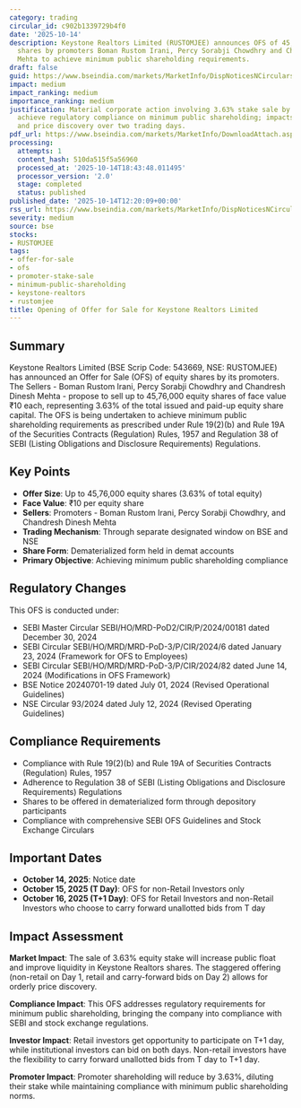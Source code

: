 ```yaml
---
category: trading
circular_id: c902b1339729b4f0
date: '2025-10-14'
description: Keystone Realtors Limited (RUSTOMJEE) announces OFS of 45,76,000 equity
  shares by promoters Boman Rustom Irani, Percy Sorabji Chowdhry and Chandresh Dinesh
  Mehta to achieve minimum public shareholding requirements.
draft: false
guid: https://www.bseindia.com/markets/MarketInfo/DispNoticesNCirculars.aspx?Noticeid={1C9E9F0C-D91C-476E-88C9-CDDF64828ADC}&noticeno=20251014-32&dt=10/14/2025&icount=32&totcount=61&flag=0
impact: medium
impact_ranking: medium
importance_ranking: medium
justification: Material corporate action involving 3.63% stake sale by promoters to
  achieve regulatory compliance on minimum public shareholding; impacts stock supply
  and price discovery over two trading days.
pdf_url: https://www.bseindia.com/markets/MarketInfo/DownloadAttach.aspx?id=20251014-32&attachedId=2e3525f6-3ada-4928-8bcb-e515722e6e83
processing:
  attempts: 1
  content_hash: 510da515f5a56960
  processed_at: '2025-10-14T18:43:48.011495'
  processor_version: '2.0'
  stage: completed
  status: published
published_date: '2025-10-14T12:20:09+00:00'
rss_url: https://www.bseindia.com/markets/MarketInfo/DispNoticesNCirculars.aspx?Noticeid={1C9E9F0C-D91C-476E-88C9-CDDF64828ADC}&noticeno=20251014-32&dt=10/14/2025&icount=32&totcount=61&flag=0
severity: medium
source: bse
stocks:
- RUSTOMJEE
tags:
- offer-for-sale
- ofs
- promoter-stake-sale
- minimum-public-shareholding
- keystone-realtors
- rustomjee
title: Opening of Offer for Sale for Keystone Realtors Limited
---
```


## Summary

Keystone Realtors Limited (BSE Scrip Code: 543669, NSE: RUSTOMJEE) has announced an Offer for Sale (OFS) of equity shares by its promoters. The Sellers - Boman Rustom Irani, Percy Sorabji Chowdhry and Chandresh Dinesh Mehta - propose to sell up to 45,76,000 equity shares of face value ₹10 each, representing 3.63% of the total issued and paid-up equity share capital. The OFS is being undertaken to achieve minimum public shareholding requirements as prescribed under Rule 19(2)(b) and Rule 19A of the Securities Contracts (Regulation) Rules, 1957 and Regulation 38 of SEBI (Listing Obligations and Disclosure Requirements) Regulations.

## Key Points

- **Offer Size**: Up to 45,76,000 equity shares (3.63% of total equity)
- **Face Value**: ₹10 per equity share
- **Sellers**: Promoters - Boman Rustom Irani, Percy Sorabji Chowdhry, and Chandresh Dinesh Mehta
- **Trading Mechanism**: Through separate designated window on BSE and NSE
- **Share Form**: Dematerialized form held in demat accounts
- **Primary Objective**: Achieving minimum public shareholding compliance

## Regulatory Changes

This OFS is conducted under:
- SEBI Master Circular SEBI/HO/MRD-PoD2/CIR/P/2024/00181 dated December 30, 2024
- SEBI Circular SEBI/HO/MRD/MRD-PoD-3/P/CIR/2024/6 dated January 23, 2024 (Framework for OFS to Employees)
- SEBI Circular SEBI/HO/MRD/MRD-PoD-3/P/CIR/2024/82 dated June 14, 2024 (Modifications in OFS Framework)
- BSE Notice 20240701-19 dated July 01, 2024 (Revised Operational Guidelines)
- NSE Circular 93/2024 dated July 12, 2024 (Revised Operating Guidelines)

## Compliance Requirements

- Compliance with Rule 19(2)(b) and Rule 19A of Securities Contracts (Regulation) Rules, 1957
- Adherence to Regulation 38 of SEBI (Listing Obligations and Disclosure Requirements) Regulations
- Shares to be offered in dematerialized form through depository participants
- Compliance with comprehensive SEBI OFS Guidelines and Stock Exchange Circulars

## Important Dates

- **October 14, 2025**: Notice date
- **October 15, 2025 (T Day)**: OFS for non-Retail Investors only
- **October 16, 2025 (T+1 Day)**: OFS for Retail Investors and non-Retail Investors who choose to carry forward unallotted bids from T day

## Impact Assessment

**Market Impact**: The sale of 3.63% equity stake will increase public float and improve liquidity in Keystone Realtors shares. The staggered offering (non-retail on Day 1, retail and carry-forward bids on Day 2) allows for orderly price discovery.

**Compliance Impact**: This OFS addresses regulatory requirements for minimum public shareholding, bringing the company into compliance with SEBI and stock exchange regulations.

**Investor Impact**: Retail investors get opportunity to participate on T+1 day, while institutional investors can bid on both days. Non-retail investors have the flexibility to carry forward unallotted bids from T day to T+1 day.

**Promoter Impact**: Promoter shareholding will reduce by 3.63%, diluting their stake while maintaining compliance with minimum public shareholding norms.